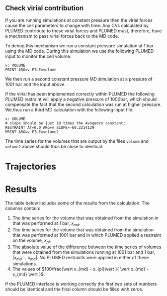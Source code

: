 Check virial contribution
-------------------------

If you are running simulations at constant pressure then the virial forces cause the cell parameters 
to change with time.  Any CVs calculated by PLUMED contribute to these virial forces and PLUMED must,
therefore, have a mechanism to pass virial forces back to the MD code. 

To debug this mechanism we run a constant pressure simulation at 1 bar using the MD code.  During this simulation
we use the following PLUMED input to monitor the cell volume:

```plumed
v: VOLUME
PRINT ARG=v FILE=volume
```

We then run a second constant pressure MD simulation at a pressure of 1001 bar and the input above.

If the virial has been implemented correctly within PLUMED the following PLUMED restraint will apply a negative pressure of 1000bar, which should compensate the fact that the
second calculation was run at higher pressure.  We thus run a third MD calculation with the following input file:

```plumed
v: VOLUME 
# slope should be just 10 times the Avogadro constant:
RESTRAINT AT=0.0 ARG=v SLOPE=-60.2214129
PRINT ARG=v FILE=volume2
```

The time series for the volumes that are output by the files `volume` and `volume2` above should thus be close to identical. 

# Trajectories

# Results

The table below includes some of the results from the calculation.  The columns contain:

1. The time series for the volume that was obtained from the simulation in that was performed at 1 bar, $x_{md}$.
2. The time series for the volume that was obtained from the simulation that was performed at 1001 bar and in which PLUMED applied a restraint on the volume, $x_{pl}$.
3. The absolute value of the difference between the time series of volumes that were obtained from the simulations running at 1001 bar and 1 bar, $\vert x_{md}'-x_{md}\vert$.  No PLUMED restraints were applied in either of these simulations.
4. The values of $100\frac{\vert x_{md} - x_{pl}\vert }{ \vert x_{md}'-x_{md} \vert }$.

If the PLUMED interface is working correctly the first two sets of numbers should be identical and the final column should be filled with zeros.
